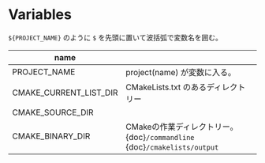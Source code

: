 # Variables

`${PROJECT_NAME}` のように `$` を先頭に置いて波括弧で変数名を囲む。

| name                   |                                                                          |
|------------------------|--------------------------------------------------------------------------|
| PROJECT_NAME           | project(name) が変数に入る。                                             |
| CMAKE_CURRENT_LIST_DIR | CMakeLists.txt のあるディレクトリー                                      |
| CMAKE_SOURCE_DIR       |                                                                          |
| CMAKE_BINARY_DIR       | CMakeの作業ディレクトリー。{doc}`/commandline` {doc}`/cmakelists/output` |

